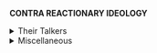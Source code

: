 **CONTRA REACTIONARY IDEOLOGY**

<details markdown="1">
<summary>Their Talkers</summary>

# **Their Talkers**
**This section is in need of a rehaul.**

- What’s so bad about [**PragerU**](https://www.youtube.com/channel/UCZWlSUNDvCCS1hBiXV0zKcA)?
  - It’s not a real university, but rather a conservative think tank which [benefitted early on from funding by wealthy conservative donors](https://www.sourcewatch.org/index.php?title=PragerU%23Funding). This is not a non-partisan group by any means.
  - They’ve taken up unscientific stances on a variety of issues, ranging from [climate change](https://features.weather.com/course-climate-misinformation/) to [trans issues](https://transhealthproject.org/resources/medical-organization-statements/) to [evolution](https://www.youtube.com/watch?v=fcZOzHMOXoQ).
  - Plenty of PragerU videos bring on people who have no expertise in the field they're talking about. Here's a few examples:
    - [“Comedian” Steven Crowder](https://www.prageru.com/presenter/steven-crowder/), who talks about democratic socialism
    - [NFL player Burgess Owens](https://www.prageru.com/presenter/burgess-owens/), who talks about slave reparations
    - [Bjørn Lomborg](https://www.prageru.com/presenter/bjorn-lomborg/) and [Alex Epstein](https://www.prageru.com/presenter/alex-epstein/), who have both been discredited by the scientific community yet have several videos on PragerU talking about climate-related issues
    - [Dinesh D'Souza](https://www.prageru.com/presenter/dinesh-dsouza/), who has been a very controversial political figure who has no degrees in political science or related fields yet is brought onto PragerU to speak about complex political issues
  - [Hours](https://www.youtube.com/playlist?list=PLdjtfnD9syhEAPCNxy3ABBO1CZV3tjqvq) upon [hours](https://knowthesystem.org/reviews/) upon [hours](https://www.youtube.com/playlist?list=PLdjtfnD9syhEi5cjA13JQeyDmFkWCfkBg) of content has been made debunking PragerU on nearly every topic it covers.

- What’s so bad about **Candace Owens**?
  - [https://www.youtube.com/watch?v=GE5j0LRxR8Y](https://www.youtube.com/watch?v=GE5j0LRxR8Y) I need to work on this section later tbh
  - Cited by the Christchurch shooter in his manifesto as who “influenced [him] above all”: [https://www.mamamia.com.au/candace-owens-manifesto/](https://www.mamamia.com.au/candace-owens-manifesto/) 
  - As late as 2016, [she ran a publication which was staunchly anti-Trump](https://thehill.com/blogs/blog-briefing-room/387883-conservative-activist-praised-by-trump-once-ran-online-publication), and afterwards set up an anti-bullying website *Social Autopsy* which was heavily criticized by [moderates](https://www.grahamcluley.com/social-autopsy/), the [right](https://www.breitbart.com/tech/2016/04/14/be-careful-what-you-tweet-social-autopsy-project-lifting-the-masks-on-social-media-accounts-linking-users-to-their-employers/), and the [far-far right](https://www.infowars.com/sjws-build-new-database-to-shame-people-for-insulting-online-comments/)
    - While [she claimed that liberals and progressives](https://www.nbcnews.com/news/us-news/youtube-tested-trump-approved-how-candace-owens-suddenly-became-loudest-n885166) were the main drivers in shutting down *Social Autopsy* and that this moved her to the right (“*I became a conservative overnight ... I realized that liberals were actually the racists. Liberals were actually the trolls ... Social Autopsy is why I'm conservative*”), the [main drivers were actually from 4chan](https://www.vocativ.com/309134/anti-cyber-bullying-site-gets-cyber-bullied-by-4chan/index.html). This suggests her very reason for becoming conservative was misguided.
  - [https://newsone.com/3848636/candace-owens-receipts-con-artist/](https://newsone.com/3848636/candace-owens-receipts-con-artist/) openly partisan, might have a few useful things

- What’s so bad about **Nick Fuentes**?
  - [https://threadreaderapp.com/thread/1196604409607794688.html](https://threadreaderapp.com/thread/1196604409607794688.html)
  - [https://www.youtube.com/playlist?list=PLNGRQi2kyMcIKblmDeRRw89k6yii8shIC](https://www.youtube.com/playlist?list=PLNGRQi2kyMcIKblmDeRRw89k6yii8shIC)
  - He doesn’t just joke for the laughs, there’s beliefs underlying those jokes which he wants to see spread: [https://www.youtube.com/watch?v=jrBbZq7GddI](https://www.youtube.com/watch?v=jrBbZq7GddI)

- What’s so bad about **Andy Ngo**?
  - [https://twitter.com/RespectableLaw/status/1163895246213779458?s=20](https://twitter.com/RespectableLaw/status/1163895246213779458?s=20)

- **Thomas Sowell**
  - [https://dawsonvosburg.medium.com/whats-wrong-with-thomas-sowell-464baab5978e](https://dawsonvosburg.medium.com/whats-wrong-with-thomas-sowell-464baab5978e) critique of his broader narrative about black culture
  - [https://www.evangelicallaborinstitute.org/post/is-welfare-to-blame-for-joblessness-among-black-folks](https://www.evangelicallaborinstitute.org/post/is-welfare-to-blame-for-joblessness-among-black-folks) more about black joblessness and countering that narrative

------------

</details>
<details markdown="1">
<summary>Miscellaneous</summary>

# **Miscellaneous**
- [Langbert et al. 16](https://econjwatch.org/articles/faculty-voter-registration-in-economics-history-journalism-communications-law-and-psychology)
  - **Used to assert that a majority of college and university professors in the humanities departments are Democrats** and thus are ideologically inclined to further a Democrat agenda
  - The study is fine and has real uses, but **those who use it ignore that the Democrat:Republican ratio is skewed due to most of those professors not being registered to vote nor being affiliated with either party** - this means it’s hard to evaluate the political stances of those professors as a whole because we don’t have enough info for many of them
  - [Medium: Boedy 18](https://medium.com/@mboedy/debunking-charlie-kirk-and-prageru-on-liberal-professors-b6f2af0fbf7f) is a good think piece/debunking article
  - add together the number of professors not affiliated and not registered, and it gives us a serious issue with the Democrat:Republican ratio’s reliability
![](https://github.com/source-library/source-library.github.io/blob/main/assets/contra-reactionary-ideology-01.png?raw=true)

- [Rind et al. Controversy](https://en.wikipedia.org/wiki/Rind_et_al._controversy)
  - Paper on the harms of child sexual abuse
  - **Universally condemned methodology**. Their definition of “harm” excludes short-term effects.
  - *“The Rind paper has been quoted by people and organizations advocating age of consent reform, pedophile or pederasty groups in support of their efforts to change attitudes towards pedophilia and to decriminalize sexual activity between adults and minors (children or adolescents), and by defense attorneys who have used the study to minimize harm in child sexual abuse cases.”*

- [George Borjas’s Mariel Boatlift study](https://doi.org/10.1177/0019793917692945) ([more info](https://en.wikipedia.org/wiki/Mariel_boatlift%232016_reappraisal))
  - **Used by anti-immigrant folks to assert that low-skill mass immigration hurts wages for everyone**
  - [David Card’s older analysis of the same material](http://davidcard.berkeley.edu/papers/mariel-impact.pdf) found different results
  - [More debunk material for this one](http://ftp.iza.org/dp10806.pdf), and a bit [more](http://giovanniperi.ucdavis.edu/uploads/5/6/8/2/56826033/mariel_jun2_app.pdf)
  - George Borjas even believes that immigrants are net contributors: [https://web.archive.org/web/20190119083531/https://sites.hks.harvard.edu/fs/gborjas/publications/popular/CIS2013.pdf](https://web.archive.org/web/20190119083531/https://sites.hks.harvard.edu/fs/gborjas/publications/popular/CIS2013.pdf) “*Of the $1.6 trillion increase in GDP, 97.8 percent goes to the immigrants themselves in the form of wages and benefits; the remainder constitutes the "immigration surplus" the benefit accruing to the native-born population, including both workers, owners of firms, and other users of the services provided by immigrants.*”
  - Check out [this doc](https://docs.google.com/document/u/1/d/1TrLqG-EDiNGmKa5Ued3bqY6bd0qozXBGahvPMcGnFXM/edit%23) too

- [Borjas 06](https://www.nber.org/papers/w11610)
  - Claims that immigration is associated with lower in-migration rates, higher out-migration rates, and a decline in the growth rate of the native workforce.
  - [Peri & Sparber 10](https://www.sciencedirect.com/science/article/abs/pii/S0094119010000628?via%3Dihub) addresses methodological flaws in Borjas 06
  - Check out [this doc](https://docs.google.com/document/u/1/d/1TrLqG-EDiNGmKa5Ued3bqY6bd0qozXBGahvPMcGnFXM/edit%23) too

</details>